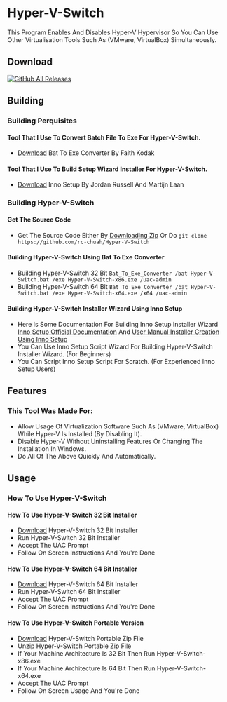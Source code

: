 # Hyper-V-Switch
This Program Enables And Disables Hyper-V Hypervisor So You Can Use Other Virtualisation Tools Such As (VMware, VirtualBox) Simultaneously.

## Download
[![GitHub All Releases](https://img.shields.io/github/downloads/rc-chuah/Hyper-V-Switch/total?style=for-the-badge)](https://github.com/rc-chuah/Hyper-V-Switch/releases/latest)

## Building
### Building Perquisites
#### Tool That I Use To Convert Batch File To Exe For Hyper-V-Switch.
- [Download](https://m.majorgeeks.com/files/details/bat_to_exe_converter.html) Bat To Exe Converter By Faith Kodak
#### Tool That I Use To Build Setup Wizard Installer For Hyper-V-Switch.
- [Download](https://jrsoftware.org/isinfo.php) Inno Setup By Jordan Russell And Martijn Laan
### Building Hyper-V-Switch
#### Get The Source Code
- Get The Source Code Either By [Downloading Zip](https://github.com/rc-chuah/Hyper-V-Switch/archive/main.zip) Or Do `git clone https://github.com/rc-chuah/Hyper-V-Switch`
#### Building Hyper-V-Switch Using Bat To Exe Converter
- Building Hyper-V-Switch 32 Bit `Bat_To_Exe_Converter /bat Hyper-V-Switch.bat /exe Hyper-V-Switch-x86.exe /uac-admin`
- Building Hyper-V-Switch 64 Bit `Bat_To_Exe_Converter /bat Hyper-V-Switch.bat /exe Hyper-V-Switch-x64.exe /x64 /uac-admin`
#### Building Hyper-V-Switch Installer Wizard Using Inno Setup
- Here Is Some Documentation For Building Inno Setup Installer Wizard [Inno Setup Official Documentation](https://jrsoftware.org/ishelp) And [User Manual Installer Creation Using Inno Setup](https://jazzteam.org/en/technical-articles/manual-creating-an-installer-using-inno-setup)
- You Can Use Inno Setup Script Wizard For Building Hyper-V-Switch Installer Wizard. (For Beginners)
- You Can Script Inno Setup Script For Scratch. (For Experienced Inno Setup Users)

## Features
### This Tool Was Made For:
- Allow Usage Of Virtualization Software Such As (VMware, VirtualBox) While Hyper-V Is Installed (By Disabling It).
- Disable Hyper-V Without Uninstalling Features Or Changing The Installation In Windows.
- Do All Of The Above Quickly And Automatically.

## Usage
### How To Use Hyper-V-Switch
#### How To Use Hyper-V-Switch 32 Bit Installer
- [Download](https://github.com/rc-chuah/Hyper-V-Switch/releases/latest) Hyper-V-Switch 32 Bit Installer
- Run Hyper-V-Switch 32 Bit Installer
- Accept The UAC Prompt
- Follow On Screen Instructions And You're Done
#### How To Use Hyper-V-Switch 64 Bit Installer
- [Download](https://github.com/rc-chuah/Hyper-V-Switch/releases/latest) Hyper-V-Switch 64 Bit Installer
- Run Hyper-V-Switch 64 Bit Installer
- Accept The UAC Prompt
- Follow On Screen Instructions And You're Done
#### How To Use Hyper-V-Switch Portable Version
- [Download](https://github.com/rc-chuah/Hyper-V-Switch/releases/latest) Hyper-V-Switch Portable Zip File
- Unzip Hyper-V-Switch Portable Zip File
- If Your Machine Architecture Is 32 Bit Then Run Hyper-V-Switch-x86.exe
- If Your Machine Architecture Is 64 Bit Then Run Hyper-V-Switch-x64.exe
- Accept The UAC Prompt
- Follow On Screen Usage And You're Done
